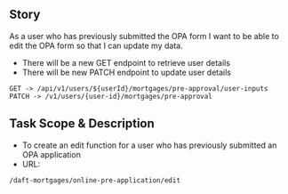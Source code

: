 ## Story
As a user who has previously submitted the OPA form I want to be able to edit the OPA form so that I can update my data.

* There will be a new GET endpoint to retrieve user details
* There will be new PATCH endpoint to update user details

```
GET -> /api/v1/users/${userId}/mortgages/pre-approval/user-inputs
PATCH -> /v1/users/{user-id}/mortgages/pre-approval

```

## Task Scope & Description
* To create an edit function for a user who has previously submitted an OPA application
* URL:
```
/daft-mortgages/online-pre-application/edit
```


